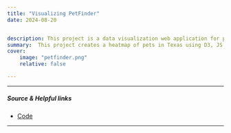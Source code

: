 ```yaml
---
title: "Visualizing PetFinder" 
date: 2024-08-20


description: This project is a data visualization web application for pets in Texas found on petfinder.com
summary:  This project creates a heatmap of pets in Texas using D3, JS and HTML along with the PetFinder API.
cover:
    image: "petfinder.png"
    relative: false

---
```


---

##### Source & Helpful links
+ [Code](https://github.com/thomasbolf/dogs)


---